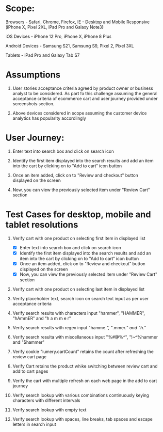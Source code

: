 # Scope: 

Browsers - Safari, Chrome, Firefox, IE - Desktop and Mobile Responsive (iPhone X, Pixel 2XL, iPad Pro and Galaxy Note3)

iOS Devices - iPhone 12 Pro, iPhone X, iPhone 8 Plus

Android Devices - Samsung S21, Samsung S9, Pixel 2, Pixel 3XL

Tablets - iPad Pro and Galaxy Tab S7

# Assumptions

1. User stories acceptance criteria agreed by product owner or business analyst to be considered. As part fo this challenge assuming the general acceptance criteria of ecommerce cart and user journey provided under screenshots section.

2. Above devices considered in scope assuming the customer device analytics has popularity accordilngly


# User Journey:

1.  Enter text into search box and click on search icon

2. Identify the first item displayed into the search results and add an item into the cart by clicking on to "Add to cart" icon button

3. Once an item added, click on to "Review and checkout" button displayed on the screen

4. Now, you can view the previously selected item under "Review Cart" section

# Test Cases for desktop, mobile and tablet resolutions

1. Verify cart with one product on selecting first item in displayed list
    - [x] Enter text into search box and click on search icon
    - [x] Identify the first item displayed into the search results and add an item into the cart by clicking on to "Add to cart" icon button
    - [x] Once an item added, click on to "Review and checkout" button displayed on the screen
    - [x] Now, you can view the previously selected item under "Review Cart" section

2. Verify cart with one product on selecting last item in displayed list 

3. Verify placeholder text, search icon on search text input as per user acceptance criteria

4. Verify search results with characters input "hammer", "HAMMER", "hAmmER" and "h a m m e r"

5. Verify search results with regex input "hamme.*", "*.mmer.*" and "h.*"

6. Verify search resulta with miscellaneous input "%#@%^", "!~^%hammer and "$hammer"

7. Verify cookie "lumery.cartCount" retains the count after refreshing the review cart page

8. Verify Cart retains the product whike switching between review cart and add to cart pages

9. Verify the cart with multiple refresh on each web page in the add to cart journey

10. Verify search lookup with various combinations continuously keying characters with different intervals

11. Verify search lookup with empty text

12. Verify search lookup with spaces, line breaks, tab spaces and escape letters in search input


